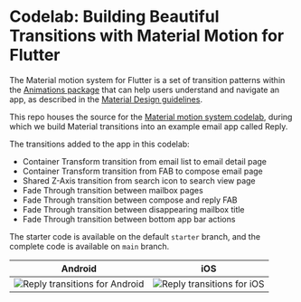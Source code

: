 # Codelab: Building Beautiful Transitions with Material Motion for Flutter

The Material motion system for Flutter is a set of transition patterns within
the [Animations package](https://pub.dev/packages/animations) that can help
users understand and navigate an app, as described in the
[Material Design guidelines](https://material.io/design/motion/the-motion-system.html).

This repo houses the source for the
[Material motion system codelab](https://codelabs.developers.google.com/codelabs/material-motion-flutter),
during which we build Material transitions into an example email app
called Reply.

The transitions added to the app in this codelab:
- Container Transform transition from email list to email detail page
- Container Transform transition from FAB to compose email page
- Shared Z-Axis transition from search icon to search view page
- Fade Through transition between mailbox pages
- Fade Through transition between compose and reply FAB
- Fade Through transition between disappearing mailbox title
- Fade Through transition between bottom app bar actions

The starter code is available on the default `starter` branch, and the complete
code is available on `main` branch.

| Android | iOS |
|----|----|
|![Reply transitions for Android](screenshots/reply-transitions-android.gif) |![Reply transitions for iOS](screenshots/reply-transitions-iOS.gif)|
